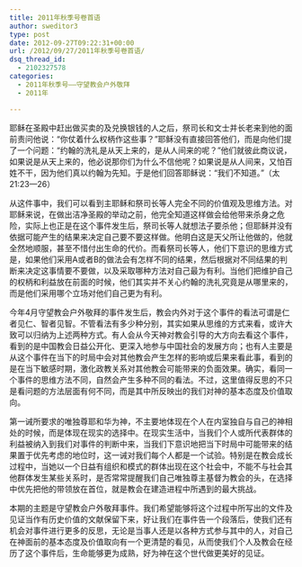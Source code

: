 ```yaml
---
title: 2011年秋季号卷首语
author: sweditor3
type: post
date: 2012-09-27T09:22:31+00:00
url: /2012/09/27/2011年秋季号卷首语/
dsq_thread_id:
  - 2102327578
categories:
  - 2011年秋季号——守望教会户外敬拜
  - 2011年

---
```

耶稣在圣殿中赶出做买卖的及兑换银钱的人之后，祭司长和文士并长老来到他的面前责问他说：“你仗着什么权柄作这些事？”耶稣没有直接回答他们，而是向他们提了一个问题：“约翰的洗礼是从天上来的，是从人间来的呢？”他们就彼此商议说，如果说是从天上来的，他必说那你们为什么不信他呢？如果说是从人间来，又怕百姓不干，因为他们真以约翰为先知。于是他们回答耶稣说：“我们不知道。”（太21:23—26）

从这件事中，我们可以看到主耶稣和祭司长等人完全不同的价值观及思维方法。对耶稣来说，在做出洁净圣殿的举动之前，他完全知道这样做会给他带来杀身之危险，实际上也正是在这个事件发生后，祭司长等人就想法子要杀他；但耶稣并没有依据可能产生的结果来决定自己要不要这样做。他明白这是天父所让他做的，他就全然地顺服，甚至不惜付出生命的代价。而看祭司长等人，他们下意识的思维方式是，如果他们采用A或者B的做法会有怎样不同的结果，然后根据对不同结果的判断来决定这事情要不要做，以及采取哪种方法对自己最为有利。当他们把维护自己的权柄和利益放在前面的时候，他们其实并不关心约翰的洗礼究竟是从哪里来的，而是他们采用哪个立场对他们自己更为有利。

今年4月守望教会户外敬拜的事件发生后，教会内外对于这个事件的看法可谓是仁者见仁、智者见智。不管看法有多少种分别，其实如果从思维的方式来看，或许大致可以归纳为上述两种方式。有人会从今天神对教会引导的大方向去看这个事件，看到的是中国教会日益公开化、更深入地参与中国社会的发展方向；也有人主要是从这个事件在当下的时局中会对其他教会产生怎样的影响或后果来看此事，看到的是在当下敏感时期，激化政教关系对其他教会可能带来的负面效果。确实，看同一个事件的思维方法不同，自然会产生多种不同的看法。不过，这里值得反思的不只是看问题的方法层面有何不同，而是其中所反映出的我们对神的基本态度及价值取向。

第一诫所要求的唯独尊耶和华为神，不主要地体现在个人在内室独自与自己的神相处的时候，而是体现在现实的选择中。在现实生活中，当我们个人或所代表群体的利益被纳入到我们对事件的判断中来，当我们下意识地把当下时局中可能带来的结果置于优先考虑的地位时，这一诫对我们每个人都是一个试验。特别是在教会成长过程中，当她以一个日益有组织和模式的群体出现在这个社会中，不能不与社会其他群体发生某些关系时，是否常常提醒我们自己唯独尊主基督为教会的头，在选择中优先把他的带领放在首位，就是教会在建造进程中所遇到的最大挑战。

本期的主题是守望教会户外敬拜事件。我们希望能够将这个过程中所写出的文件及见证当作有历史价值的文献保留下来，好让我们在事件告一个段落后，使我们还有机会对事件进行更多的反思，无论是当事人还是以各种方式参与其中的人，对自己在神面前的基本态度及价值取向有一个更清楚的看见，从而使我们个人及教会在经历了这个事件后，生命能够更为成熟，好为神在这个世代做更美好的见证。